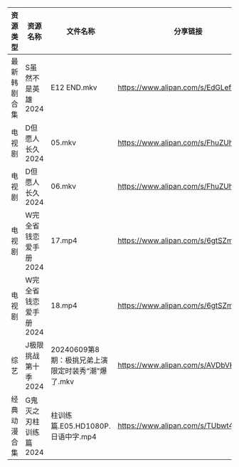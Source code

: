 | 资源类型   | 资源名称          | 文件名称                             | 分享链接                                 | 更新时间                |
| ------ | ------------- | -------------------------------- | ------------------------------------ | ------------------- |
| 最新韩剧合集 | S虽然不是英雄2024   | E12 END.mkv                      | https://www.alipan.com/s/EdGLefHeWvz | 2024-06-10 00:06:37 |
| 电视剧    | D但愿人长久2024    | 05.mkv                           | https://www.alipan.com/s/FhuZUhrsRyc | 2024-06-10 00:05:17 |
| 电视剧    | D但愿人长久2024    | 06.mkv                           | https://www.alipan.com/s/FhuZUhrsRyc | 2024-06-10 00:05:16 |
| 电视剧    | W完全省钱恋爱手册2024 | 17.mp4                           | https://www.alipan.com/s/6gtSZmCtHmc | 2024-06-10 00:06:44 |
| 电视剧    | W完全省钱恋爱手册2024 | 18.mp4                           | https://www.alipan.com/s/6gtSZmCtHmc | 2024-06-10 00:06:43 |
| 综艺     | J极限挑战第十季2024  | 20240609第8期：极挑兄弟上演限定时装秀“潮”爆了.mkv | https://www.alipan.com/s/AVDbVKDwyT9 | 2024-06-10 08:07:13 |
| 经典动漫合集 | G鬼灭之刃柱训练篇2024 | 柱训练篇.E05.HD1080P.日语中字.mp4        | https://www.alipan.com/s/TUbwt4s24F2 | 2024-06-10 08:08:57 |
